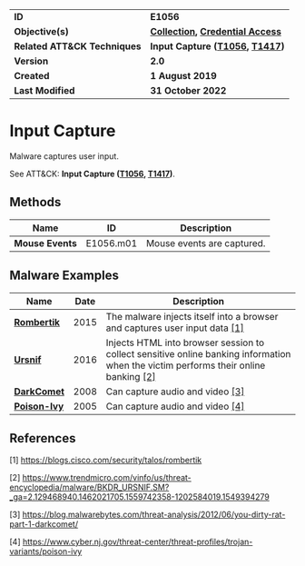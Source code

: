 <table>
<tr>
<td><b>ID</b></td>
<td><b>E1056</b></td>
</tr>
<tr>
<td><b>Objective(s)</b></td>
<td><b><a href="../collection">Collection</a>, <a href="../credential-access">Credential Access</a></b></td>
</tr>
<tr>
<td><b>Related ATT&CK Techniques</b></td>
<td><b>Input Capture (<a href="https://attack.mitre.org/techniques/T1056">T1056</a>, <a href="https://attack.mitre.org/techniques/T1417/">T1417</a>)</b></td>
</tr>
<tr>
<td><b>Version</b></td>
<td><b>2.0</b></td>
</tr>
<tr>
<td><b>Created</b></td>
<td><b>1 August 2019</b></td>
</tr>
<tr>
<td><b>Last Modified</b></td>
<td><b>31 October 2022</b></td>
</tr>
</table>


Input Capture
=============
Malware captures user input.

See ATT&CK: **Input Capture ([T1056](https://attack.mitre.org/techniques/T1056), [T1417](https://attack.mitre.org/techniques/T1417/))**.

Methods
-------
|Name|ID|Description|
|---|---|---|
|**Mouse Events**|E1056.m01|Mouse events are captured.|

Malware Examples
----------------
|Name|Date|Description|
|---|---|---|
|[**Rombertik**](../xample-malware/rombertik.md)|2015|The malware injects itself into a browser and captures user input data [[1]](#1)|
|[**Ursnif**](../xample-malware/ursnif.md)|2016|Injects HTML into browser session to collect sensitive online banking information when the victim performs their online banking  [[2]](#2)|
|[**DarkComet**](../xample-malware/dark-comet.md)|2008|Can capture audio and video [[3]](#3)|
|[**Poison-Ivy**](../xample-malware/poison-ivy.md)|2005|Can capture audio and video  [[4]](#4)|

References
----------
<a name="1">[1]</a> https://blogs.cisco.com/security/talos/rombertik

<a name="2">[2]</a> https://www.trendmicro.com/vinfo/us/threat-encyclopedia/malware/BKDR_URSNIF.SM?_ga=2.129468940.1462021705.1559742358-1202584019.1549394279

<a name="3">[3]</a> https://blog.malwarebytes.com/threat-analysis/2012/06/you-dirty-rat-part-1-darkcomet/

<a name="4">[4]</a> https://www.cyber.nj.gov/threat-center/threat-profiles/trojan-variants/poison-ivy
